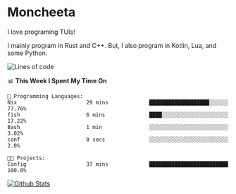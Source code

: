 # Moncheeta

I love programing TUIs!

I mainly program in Rust and C++. But, I also program in Kotlin, Lua, and some Python.

<!--START_SECTION:waka-->
![Lines of code](https://img.shields.io/badge/From%20Hello%20World%20I%27ve%20Written-68%20Thousand%20lines%20of%20code-blue)

📊 **This Week I Spent My Time On** 

```text
💬 Programming Languages: 
Nix                      29 mins             ███████████████████░░░░░░   77.76% 
fish                     6 mins              ████░░░░░░░░░░░░░░░░░░░░░   17.22% 
Bash                     1 min               ░░░░░░░░░░░░░░░░░░░░░░░░░   3.02% 
conf                     0 secs              ░░░░░░░░░░░░░░░░░░░░░░░░░   2.0%

🐱‍💻 Projects: 
Config                   37 mins             █████████████████████████   100.0%

```


<!--END_SECTION:waka-->

[![Github Stats](https://github-readme-stats.vercel.app/api?username=Moncheeta&show_icons=true&hide=stars&include_all_commits=true&theme=dracula)](https://github.com/anuraghazra/github-readme-stats)
